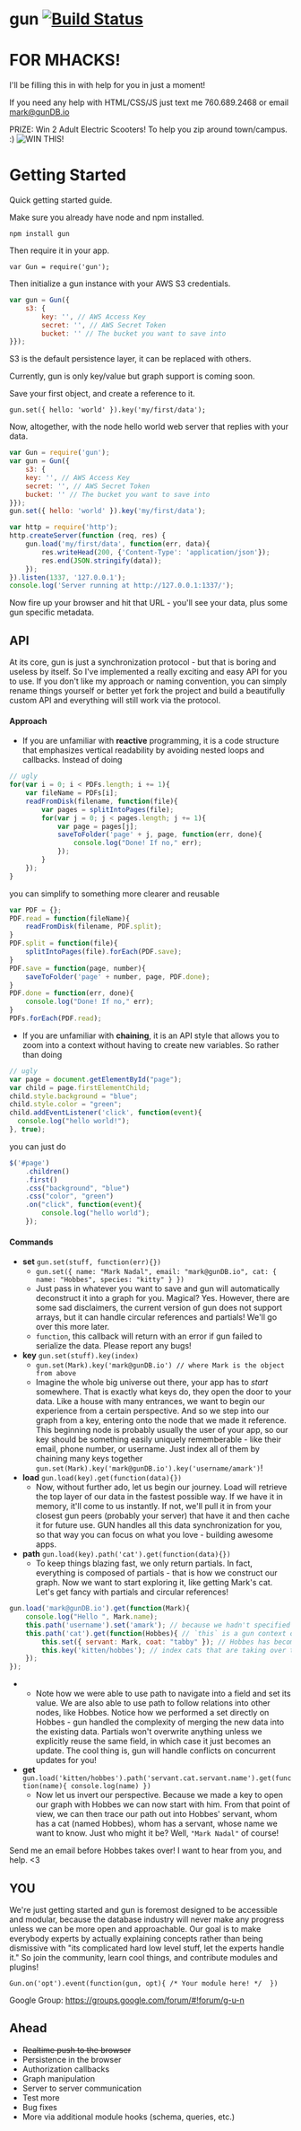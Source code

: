 gun [![Build Status](https://travis-ci.org/amark/gun.svg?branch=master)](https://travis-ci.org/amark/gun)
===

FOR MHACKS!
===
I'll be filling this in with help for you in just a moment!

If you need any help with HTML/CSS/JS just text me 760.689.2468 or email mark@gunDB.io

PRIZE: Win 2 Adult Electric Scooters! To help you zip around town/campus. :)
![WIN THIS!](http://ecx.images-amazon.com/images/I/71kVRVWvTxL._SL1500_.jpg)

Getting Started
===
Quick getting started guide.

Make sure you already have node and npm installed.

`npm install gun`

Then require it in your app.

`var Gun = require('gun');`

Then initialize a gun instance with your AWS S3 credentials.

```JavaScript
var gun = Gun({
	s3: {
		key: '', // AWS Access Key
		secret: '', // AWS Secret Token
		bucket: '' // The bucket you want to save into
}});
```

S3 is the default persistence layer, it can be replaced with others.

Currently, gun is only key/value but graph support is coming soon.

Save your first object, and create a reference to it.

`gun.set({ hello: 'world' }).key('my/first/data');`

Now, altogether, with the node hello world web server that replies with your data.

```JavaScript
var Gun = require('gun');
var gun = Gun({
	s3: {
  	key: '', // AWS Access Key
  	secret: '', // AWS Secret Token
  	bucket: '' // The bucket you want to save into
}});
gun.set({ hello: 'world' }).key('my/first/data');

var http = require('http');
http.createServer(function (req, res) {
	gun.load('my/first/data', function(err, data){
		res.writeHead(200, {'Content-Type': 'application/json'});
		res.end(JSON.stringify(data));
	});
}).listen(1337, '127.0.0.1');
console.log('Server running at http://127.0.0.1:1337/');
```

Now fire up your browser and hit that URL - you'll see your data, plus some gun specific metadata.

## API
At its core, gun is just a synchronization protocol - but that is boring and useless by itself. So I've implemented a really exciting and easy API for you to use. If you don't like my approach or naming convention, you can simply rename things yourself or better yet fork the project and build a beautifully custom API and everything will still work via the protocol.

#### Approach
- If you are unfamiliar with **reactive** programming, it is a code structure that emphasizes vertical readability by avoiding nested loops and callbacks. Instead of doing
```javascript
// ugly
for(var i = 0; i < PDFs.length; i += 1){
	var fileName = PDFs[i];
	readFromDisk(filename, function(file){
		var pages = splitIntoPages(file);
		for(var j = 0; j < pages.length; j += 1){
			var page = pages[j];
			saveToFolder('page' + j, page, function(err, done){
				console.log("Done! If no," err);
			});
		}
	});
}
```
you can simplify to something more clearer and reusable
```javascript
var PDF = {};
PDF.read = function(fileName){
	readFromDisk(filename, PDF.split);
}
PDF.split = function(file){
	splitIntoPages(file).forEach(PDF.save);
}
PDF.save = function(page, number){
	saveToFolder('page' + number, page, PDF.done);
}
PDF.done = function(err, done){
	console.log("Done! If no," err);
}
PDFs.forEach(PDF.read);
```
- If you are unfamiliar with **chaining**, it is an API style that allows you to zoom into a context without having to create new variables. So rather than doing
```javascript
// ugly
var page = document.getElementById("page");
var child = page.firstElementChild;
child.style.background = "blue";
child.style.color = "green";
child.addEventListener('click', function(event){
  console.log("hello world!");
}, true);
```
you can just do
```javascript
$('#page')
	.children()
	.first()
	.css("background", "blue")
	.css("color", "green")
	.on("click", function(event){
		console.log("hello world");
	});
```

#### Commands
- **set** `gun.set(stuff, function(err){})`
	- `gun.set({ name: "Mark Nadal", email: "mark@gunDB.io", cat: { name: "Hobbes", species: "kitty" } })`
 	- Just pass in whatever you want to save and gun will automatically deconstruct it into a graph for you. Magical? Yes.
 	However, there are some sad disclaimers, the current version of gun does not support arrays,
	but it can handle circular references and partials! We'll go over this more later.
	- `function`, this callback will return with an error if gun failed to serialize the data.
	Please report any bugs!
- **key** `gun.set(stuff).key(index)`
	- `gun.set(Mark).key('mark@gunDB.io') // where Mark is the object from above`
	- Imagine the whole big universe out there, your app has to _start_ somewhere.
	That is exactly what keys do, they open the door to your data.
	Like a house with many entrances, we want to begin our experience from a certain perspective.
	And so we step into our graph from a key, entering onto the node that we made it reference.
	This beginning node is probably usually the user of your app,
	so our key should be something easily uniquely rememberable -
	like their email, phone number, or username.
	Just index all of them by chaining many keys together `gun.set(Mark).key('mark@gunDB.io').key('username/amark')`!
- **load** `gun.load(key).get(function(data){})`
	- Now, without further ado, let us begin our journey.
	Load will retrieve the top layer of our data in the fastest possible way.
	If we have it in memory, it'll come to us instantly.
	If not, we'll pull it in from your closest gun peers (probably your server) that have it
	and then cache it for future use. GUN handles all this data synchronization for you,
	so that way you can focus on what you love - building awesome apps.
- **path** `gun.load(key).path('cat').get(function(data){})`
	- To keep things blazing fast, we only return partials.
	In fact, everything is composed of partials - that is how we construct our graph.
	Now we want to start exploring it, like getting Mark's cat.
	Let's get fancy with partials and circular references!
```javascript
gun.load('mark@gunDB.io').get(function(Mark){
	console.log("Hello ", Mark.name);
	this.path('username').set('amark'); // because we hadn't specified this yet!
	this.path('cat').get(function(Hobbes){ // `this` is a gun context of the node.
		this.set({ servant: Mark, coat: "tabby" }); // Hobbes has become Mark's master!
		this.key('kitten/hobbes'); // index cats that are taking over the internet!
	});
});
```
- 
	- Note how we were able to use path to navigate into a field and set its value.
	We are also able to use path to follow relations into other nodes, like Hobbes.
	Notice how we performed a set directly on Hobbes -
	gun handled the complexity of merging the new data into the existing data.
	Partials won't overwrite anything unless we explicitly reuse the same field,
	in which case it just becomes an update.
	The cool thing is, gun will handle conflicts on concurrent updates for you!
- **get** `gun.load('kitten/hobbes').path('servant.cat.servant.name').get(function(name){ console.log(name) })`
	- Now let us invert our perspective. Because we made a key to open our graph with Hobbes
	we can now start with him. From that point of view,
	we can then trace our path out into Hobbes' servant,
	whom has a cat (named Hobbes),
	whom has a servant, whose name we want to know.
	Just who might it be? Well, `"Mark Nadal"` of course!

Send me an email before Hobbes takes over! I want to hear from you, and help. <3

## YOU
We're just getting started and gun is foremost designed to be accessible and modular, because the database industry will never make any progress unless we can be more open and approachable. Our goal is to make everybody experts by actually explaining concepts rather than being dismissive with "its complicated hard low level stuff, let the experts handle it." So join the community, learn cool things, and contribute modules and plugins!

`Gun.on('opt').event(function(gun, opt){ /* Your module here! */  })`

Google Group: https://groups.google.com/forum/#!forum/g-u-n

## Ahead
- ~~Realtime push to the browser~~
- Persistence in the browser
- Authorization callbacks
- Graph manipulation
- Server to server communication
- Test more
- Bug fixes
- More via additional module hooks (schema, queries, etc.)
